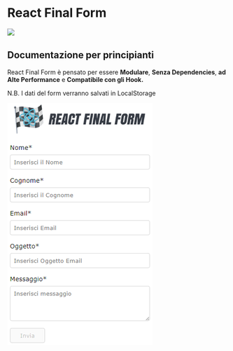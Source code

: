 <h1>React Final Form</h1>
<img src="https://final-form.org/rff-card.jpg" width="500px">
<h2>Documentazione per principianti</h2>
<p>React Final Form è pensato per essere <b>Modulare</b>, <b>Senza Dependencies</b>, <b>ad Alte Performance</b> e <b>Compatibile con gli Hook.</b>

<span>N.B. I dati del form verranno salvati in LocalStorage</span>

<img src="./reactfinalform.png" alt="react final form">